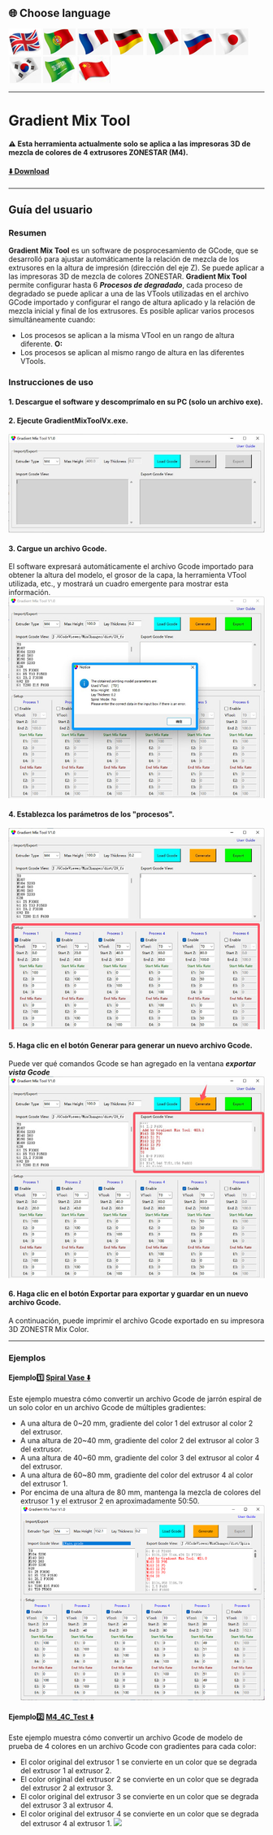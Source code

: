 
## <a id="choose-language">:globe_with_meridians: Choose language </a>
[![](../../lanpic/EN.png)](./readme.md)
[![](../../lanpic/PT.png)](./readme-pt.md)
[![](../../lanpic/FR.png)](./readme-fr.md)
[![](../../lanpic/DE.png)](./readme-de.md)
[![](../../lanpic/IT.png)](./readme-it.md)
[![](../../lanpic/RU.png)](./readme-ru.md)
[![](../../lanpic/JP.png)](./readme-jp.md)
[![](../../lanpic/KR.png)](./readme-kr.md)
[![](../../lanpic/SA.png)](./readme-ar.md)
[![](../../lanpic/CN.png)](./readme-cn.md)

----
# Gradient Mix Tool
#### :warning: Esta herramienta actualmente solo se aplica a las impresoras 3D de mezcla de colores de 4 extrusores ZONESTAR (M4).
#### [:arrow_down: Download](https://github.com/ZONESTAR3D/Slicing-Guide/releases/tag/gmt-v1.2) 

----
## Guía del usuario
### Resumen
**Gradient Mix Tool** es un software de posprocesamiento de GCode, que se desarrolló para ajustar automáticamente la relación de mezcla de los extrusores en la altura de impresión (dirección del eje Z). Se puede aplicar a las impresoras 3D de mezcla de colores ZONESTAR.
**Gradient Mix Tool** permite configurar hasta 6 ***Procesos de degradado***, cada proceso de degradado se puede aplicar a una de las VTools utilizadas en el archivo GCode importado y configurar el rango de altura aplicado y la relación de mezcla inicial y final de los extrusores. Es posible aplicar varios procesos simultáneamente cuando:
- Los procesos se aplican a la misma VTool en un rango de altura diferente.
**O:**
- Los procesos se aplican al mismo rango de altura en las diferentes VTools.
### Instrucciones de uso
#### 1. Descargue el software y descomprímalo en su PC (solo un archivo exe).
#### 2. Ejecute GradientMixToolVx.exe.
![](1.jpg)
#### 3. Cargue un archivo Gcode.
El software expresará automáticamente el archivo Gcode importado para obtener la altura del modelo, el grosor de la capa, la herramienta VTool utilizada, etc., y mostrará un cuadro emergente para mostrar esta información.
![](2.jpg)
#### 4. Establezca los parámetros de los "procesos".
![](3.jpg)
#### 5. Haga clic en el botón Generar para generar un nuevo archivo Gcode.
Puede ver qué comandos Gcode se han agregado en la ventana ***exportar vista Gcode***
![](4.jpg)
#### 6. Haga clic en el botón Exportar para exportar y guardar en un nuevo archivo Gcode.
A continuación, puede imprimir el archivo Gcode exportado en su impresora 3D ZONESTR Mix Color.

----
### Ejemplos
#### Ejemplo:one: [Spiral Vase :arrow_down:](./SpiralVase.zip)
Este ejemplo muestra cómo convertir un archivo Gcode de jarrón espiral de un solo color en un archivo Gcode de múltiples gradientes:
- A una altura de 0~20 mm, gradiente del color 1 del extrusor al color 2 del extrusor.
- A una altura de 20~40 mm, gradiente del color 2 del extrusor al color 3 del extrusor.
- A una altura de 40~60 mm, gradiente del color 3 del extrusor al color 4 del extrusor.
- A una altura de 60~80 mm, gradiente del color del extrusor 4 al color del extrusor 1.
- Por encima de una altura de 80 mm, mantenga la mezcla de colores del extrusor 1 y el extrusor 2 en aproximadamente 50:50.
![](./SpiralVase.jpg)
#### Ejemplo:two: [M4_4C_Test :arrow_down:](./M4_4C_test.zip)
Este ejemplo muestra cómo convertir un archivo Gcode de modelo de prueba de 4 colores en un archivo Gcode con gradientes para cada color:
- El color original del extrusor 1 se convierte en un color que se degrada del extrusor 1 al extrusor 2.
- El color original del extrusor 2 se convierte en un color que se degrada del extrusor 2 al extrusor 3.
- El color original del extrusor 3 se convierte en un color que se degrada del extrusor 3 al extrusor 4.
- El color original del extrusor 4 se convierte en un color que se degrada del extrusor 4 al extrusor 1.
![](./Prueba-M4-4C.jpg)